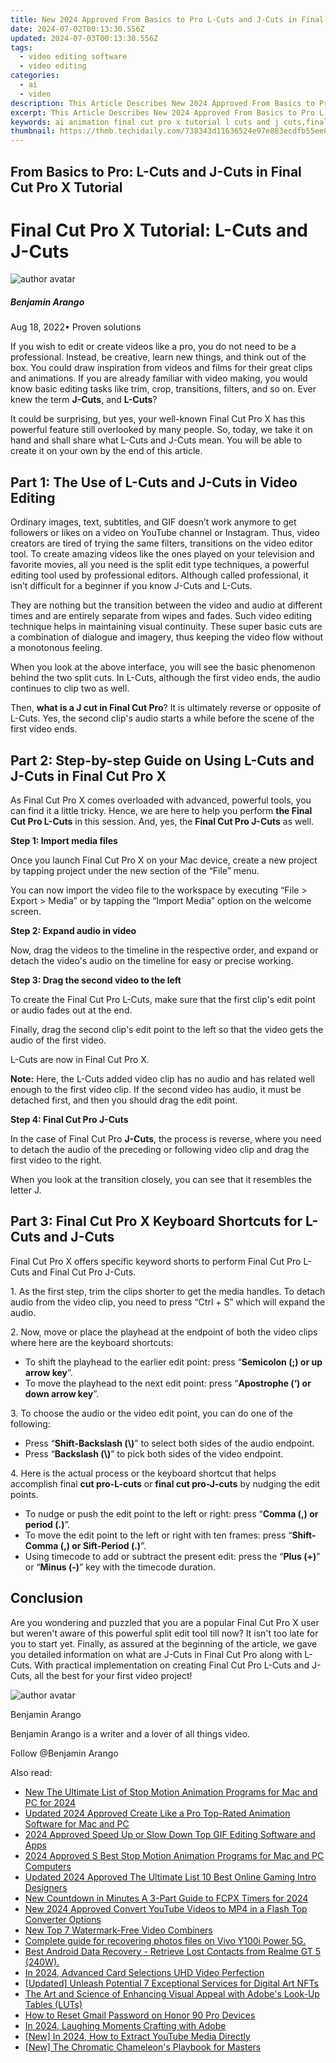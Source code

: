 ```yaml
---
title: New 2024 Approved From Basics to Pro L-Cuts and J-Cuts in Final Cut Pro X Tutorial
date: 2024-07-02T00:13:30.556Z
updated: 2024-07-03T00:13:30.556Z
tags: 
  - video editing software
  - video editing
categories: 
  - ai
  - video
description: This Article Describes New 2024 Approved From Basics to Pro L-Cuts and J-Cuts in Final Cut Pro X Tutorial
excerpt: This Article Describes New 2024 Approved From Basics to Pro L-Cuts and J-Cuts in Final Cut Pro X Tutorial
keywords: ai animation final cut pro x tutorial l cuts and j cuts,final cut pro x tutorial l cuts and j cuts,from beginner to pro final cut pro tutorials,from beginner to pro final cut pro 2024 tutorial collection,final cut pro aspect ratio tutorial from basics to advanced,from basics to pro l cuts and j cuts in final cut pro x tutorial,cut like a pro l cuts and j cuts in final cut pro x
thumbnail: https://thmb.techidaily.com/738343d11636524e97e883ecdfb55ee8c179338e8409002b7334f65b8debc634.jpg
---
```


## From Basics to Pro: L-Cuts and J-Cuts in Final Cut Pro X Tutorial

# Final Cut Pro X Tutorial: L-Cuts and J-Cuts

![author avatar](https://images.wondershare.com/filmora/article-images/benjamin-arango-author.jpg)

##### Benjamin Arango

 Aug 18, 2022• Proven solutions

If you wish to edit or create videos like a pro, you do not need to be a professional. Instead, be creative, learn new things, and think out of the box. You could draw inspiration from videos and films for their great clips and animations. If you are already familiar with video making, you would know basic editing tasks like trim, crop, transitions, filters, and so on. Ever knew the term **J-Cuts**, and **L-Cuts**?

It could be surprising, but yes, your well-known Final Cut Pro X has this powerful feature still overlooked by many people. So, today, we take it on hand and shall share what L-Cuts and J-Cuts mean. You will be able to create it on your own by the end of this article.

## Part 1: The Use of L-Cuts and J-Cuts in Video Editing

Ordinary images, text, subtitles, and GIF doesn’t work anymore to get followers or likes on a video on YouTube channel or Instagram. Thus, video creators are tired of trying the same filters, transitions on the video editor tool. To create amazing videos like the ones played on your television and favorite movies, all you need is the split edit type techniques, a powerful editing tool used by professional editors. Although called professional, it isn’t difficult for a beginner if you know J-Cuts and L-Cuts.

They are nothing but the transition between the video and audio at different times and are entirely separate from wipes and fades. Such video editing technique helps in maintaining visual continuity. These super basic cuts are a combination of dialogue and imagery, thus keeping the video flow without a monotonous feeling.

When you look at the above interface, you will see the basic phenomenon behind the two split cuts. In L-Cuts, although the first video ends, the audio continues to clip two as well.

Then, **what is a J cut in Final Cut Pro**? It is ultimately reverse or opposite of L-Cuts. Yes, the second clip's audio starts a while before the scene of the first video ends.

## Part 2: Step-by-step Guide on Using L-Cuts and J-Cuts in Final Cut Pro X

As Final Cut Pro X comes overloaded with advanced, powerful tools, you can find it a little tricky. Hence, we are here to help you perform **the Final Cut Pro L-Cuts** in this session. And, yes, the **Final Cut Pro J-Cuts** as well.

**Step 1: Import media files**

Once you launch Final Cut Pro X on your Mac device, create a new project by tapping project under the new section of the “File” menu.

You can now import the video file to the workspace by executing “File > Export > Media” or by tapping the “Import Media” option on the welcome screen.

**Step 2: Expand audio in video**

Now, drag the videos to the timeline in the respective order, and expand or detach the video's audio on the timeline for easy or precise working.

**Step 3: Drag the second video to the left**

To create the Final Cut Pro L-Cuts, make sure that the first clip's edit point or audio fades out at the end.

Finally, drag the second clip's edit point to the left so that the video gets the audio of the first video.

L-Cuts are now in Final Cut Pro X.

**Note:** Here, the L-Cuts added video clip has no audio and has related well enough to the first video clip. If the second video has audio, it must be detached first, and then you should drag the edit point.

**Step 4: Final Cut Pro J-Cuts**

In the case of Final Cut Pro **J-Cuts**, the process is reverse, where you need to detach the audio of the preceding or following video clip and drag the first video to the right.

When you look at the transition closely, you can see that it resembles the letter J.

## Part 3: Final Cut Pro X Keyboard Shortcuts for L-Cuts and J-Cuts

Final Cut Pro X offers specific keyword shorts to perform Final Cut Pro L-Cuts and Final Cut Pro J-Cuts.

1\. As the first step, trim the clips shorter to get the media handles. To detach audio from the video clip, you need to press “Ctrl + S” which will expand the audio.

2\. Now, move or place the playhead at the endpoint of both the video clips where here are the keyboard shortcuts:

* To shift the playhead to the earlier edit point: press “**Semicolon (;) or up arrow key**”.
* To move the playhead to the next edit point: press “**Apostrophe (‘) or down arrow key**”.

3\. To choose the audio or the video edit point, you can do one of the following:

* Press “**Shift-Backslash (\\)**” to select both sides of the audio endpoint.
* Press “**Backslash (\\)**” to pick both sides of the video endpoint.

4\. Here is the actual process or the keyboard shortcut that helps accomplish final **cut pro-L-cuts** or **final cut pro-J-cuts** by nudging the edit points.

* To nudge or push the edit point to the left or right: press “**Comma (,) or period (.)**”.
* To move the edit point to the left or right with ten frames: press “**Shift-Comma (,) or Sift-Period (.)**”.
* Using timecode to add or subtract the present edit: press the “**Plus (+)**” or “**Minus (-)**” key with the timecode duration.

## Conclusion

Are you wondering and puzzled that you are a popular Final Cut Pro X user but weren't aware of this powerful split edit tool till now? It isn't too late for you to start yet. Finally, as assured at the beginning of the article, we gave you detailed information on what are J-Cuts in Final Cut Pro along with L-Cuts. With practical implementation on creating Final Cut Pro L-Cuts and J-Cuts, all the best for your first video project!

![author avatar](https://images.wondershare.com/filmora/article-images/benjamin-arango-author.jpg)

Benjamin Arango

Benjamin Arango is a writer and a lover of all things video.

Follow @Benjamin Arango

<span class="atpl-alsoreadstyle">Also read:</span>
<div><ul>
<li><a href="https://ai-video-apps.techidaily.com/new-the-ultimate-list-of-stop-motion-animation-programs-for-mac-and-pc-for-2024/"><u>New The Ultimate List of Stop Motion Animation Programs for Mac and PC for 2024</u></a></li>
<li><a href="https://ai-video-apps.techidaily.com/updated-2024-approved-create-like-a-pro-top-rated-animation-software-for-mac-and-pc/"><u>Updated 2024 Approved Create Like a Pro Top-Rated Animation Software for Mac and PC</u></a></li>
<li><a href="https://ai-video-apps.techidaily.com/2024-approved-speed-up-or-slow-down-top-gif-editing-software-and-apps/"><u>2024 Approved Speed Up or Slow Down Top GIF Editing Software and Apps</u></a></li>
<li><a href="https://ai-video-apps.techidaily.com/2024-approved-s-best-stop-motion-animation-programs-for-mac-and-pc-computers/"><u>2024 Approved S Best Stop Motion Animation Programs for Mac and PC Computers</u></a></li>
<li><a href="https://ai-video-apps.techidaily.com/updated-2024-approved-the-ultimate-list-10-best-online-gaming-intro-designers/"><u>Updated 2024 Approved The Ultimate List 10 Best Online Gaming Intro Designers</u></a></li>
<li><a href="https://ai-video-apps.techidaily.com/new-countdown-in-minutes-a-3-part-guide-to-fcpx-timers-for-2024/"><u>New Countdown in Minutes A 3-Part Guide to FCPX Timers for 2024</u></a></li>
<li><a href="https://ai-video-apps.techidaily.com/new-2024-approved-convert-youtube-videos-to-mp4-in-a-flash-top-converter-options/"><u>New 2024 Approved Convert YouTube Videos to MP4 in a Flash Top Converter Options</u></a></li>
<li><a href="https://ai-video-apps.techidaily.com/new-top-7-watermark-free-video-combiners/"><u>New Top 7 Watermark-Free Video Combiners</u></a></li>
<li><a href="https://phone-solutions.techidaily.com/complete-guide-for-recovering-photos-files-on-vivo-y100i-power-5g-by-fonelab-android-recover-photos/"><u>Complete guide for recovering photos files on Vivo Y100i Power 5G.</u></a></li>
<li><a href="https://phone-solutions.techidaily.com/best-android-data-recovery-retrieve-lost-contacts-from-realme-gt-5-240w-by-fonelab-android-recover-contacts/"><u>Best Android Data Recovery - Retrieve Lost Contacts from Realme GT 5 (240W).</u></a></li>
<li><a href="https://vp-tips.techidaily.com/in-2024-advanced-card-selections-uhd-video-perfection/"><u>In 2024, Advanced Card Selections  UHD Video Perfection</u></a></li>
<li><a href="https://fox-glue.techidaily.com/updated-unleash-potential-7-exceptional-services-for-digital-art-nfts/"><u>[Updated] Unleash Potential  7 Exceptional Services for Digital Art NFTs</u></a></li>
<li><a href="https://extra-resources.techidaily.com/the-art-and-science-of-enhancing-visual-appeal-with-adobes-look-up-tables-luts/"><u>The Art and Science of Enhancing Visual Appeal with Adobe's Look-Up Tables (LUTs)</u></a></li>
<li><a href="https://unlock-android.techidaily.com/how-to-reset-gmail-password-on-honor-90-pro-devices-by-drfone-android/"><u>How to Reset Gmail Password on Honor 90 Pro Devices</u></a></li>
<li><a href="https://extra-support.techidaily.com/in-2024-laughing-moments-crafting-with-adobe/"><u>In 2024, Laughing Moments  Crafting with Adobe</u></a></li>
<li><a href="https://youtube-docs.techidaily.com/n-2024-how-to-extract-youtube-media-directly/"><u>[New] In 2024, How to Extract YouTube Media Directly</u></a></li>
<li><a href="https://some-skills.techidaily.com/new-the-chromatic-chameleons-playbook-for-masters/"><u>[New] The Chromatic Chameleon's Playbook for Masters</u></a></li>
</ul></div>

<ins class="adsbygoogle"
      style="display:block"
      data-ad-client="ca-pub-7571918770474297"
      data-ad-slot="8358498916"
      data-ad-format="auto"
      data-full-width-responsive="true"></ins>